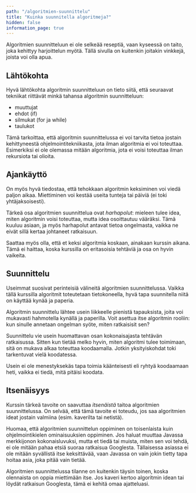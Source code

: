 ```yaml
---
path: "/algoritmien-suunnittelu"
title: "Kuinka suunnitella algoritmeja?"
hidden: false
information_page: true
---
```


Algoritmien suunnitteluun
ei ole selkeää reseptiä, vaan kyseessä on taito,
joka kehittyy harjoittelun myötä.
Tällä sivulla on kuitenkin joitakin vinkkejä,
joista voi olla apua.

## Lähtökohta

Hyvä lähtökohta algoritmin suunnitteluun on tieto siitä,
että seuraavat tekniikat riittävät minkä tahansa algoritmin suunnitteluun:

- muuttujat
- ehdot (if)
- silmukat (for ja while)
- taulukot

Tämä tarkoittaa, että algoritmin suunnittelussa ei voi tarvita tietoa jostain
kehittyneestä ohjelmointitekniikasta, jota ilman algoritmia ei voi toteuttaa.
Esimerkiksi ei ole olemassa mitään algoritmia, jota ei voisi toteuttaa
ilman rekursiota tai olioita.

## Ajankäyttö

On myös hyvä tiedostaa, että tehokkaan algoritmin keksiminen voi viedä paljon aikaa.
Miettiminen voi kestää useita tunteja tai päiviä (ei toki yhtäjaksoisesti).

Tärkeä osa algoritmien suunnittelua ovat _harhapolut_:
mieleen tulee idea, miten algoritmin voisi toteuttaa, mutta idea osoittautuu vääräksi.
Tämä kuuluu asiaan, ja myös harhapolut antavat tietoa ongelmasta,
vaikka ne eivät sillä kertaa johtaneet ratkaisuun.

Saattaa myös olla, että et keksi algoritmia koskaan, ainakaan kurssin aikana.
Tämä ei haittaa, koska kurssilla on eritasoisia tehtäviä ja osa on hyvin vaikeita.

## Suunnittelu

Useimmat suosivat perinteisiä välineitä algoritmien suunnittelussa.
Vaikka tällä kurssilla algoritmit toteutetaan tietokoneella,
hyvä tapa suunnitella niitä on käyttää kynää ja paperia.

Algoritmin suunnittelu lähtee usein liikkeelle pienistä tapauksista,
joita voi mukavasti hahmotella kynällä ja paperilla.
Voit asettua itse algoritmin rooliin: kun sinulle annetaan ongelman syöte,
miten ratkaisisit sen?

Suunnittelu vie usein huomattavan osan kokonaisajasta tehtävän ratkaisussa.
Sitten kun tietää melko hyvin, miten algoritmi tulee toimimaan,
sitä on mukava alkaa toteuttaa koodaamalla.
Jotkin yksityiskohdat toki tarkentuvat vielä koodatessa.

Usein ei ole menestyksekäs tapa toimia käänteisesti eli ryhtyä koodaamaan heti,
vaikka ei tiedä, mitä pitäisi koodata.

## Itsenäisyys

Kurssin tärkeä tavoite on saavuttaa _itsenäistä_ taitoa algoritmien suunnittelussa.
On selvää, että tämä tavoite ei toteudu, jos saa algoritmien ideat jostain valmiina
(esim. kaverilta tai netistä).

Huomaa, että algoritmien suunnittelun oppiminen on toisenlaista
kuin ohjelmointikielen ominaisuuksien oppiminen.
Jos haluat muuttaa Javassa merkkijonon kokonaisluvuksi,
mutta et tiedä tai muista, miten sen voi tehdä,
ei ole mitään pahaa etsiä suoraa ratkaisua Googlesta.
Tällaisessa asiassa ei ole mitään syvällistä itse keksittävää,
vaan Javassa on vain jokin tietty tapa hoitaa asia, joka pitää vain tietää.

Algoritmien suunnittelussa tilanne on kuitenkin täysin toinen,
koska olennaista on oppia miettimään itse.
Jos kaveri kertoo algoritmin idean tai löydät ratkaisun Googlesta,
tämä ei kehitä omaa ajatteluasi.
